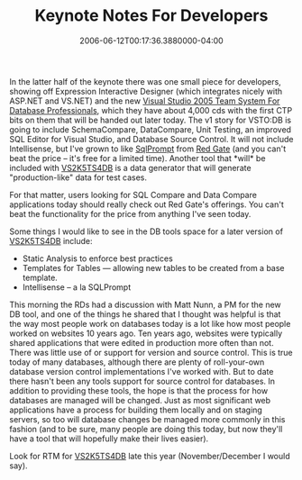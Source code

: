 ﻿---
title: Keynote Notes For Developers
date: "2006-06-12T00:17:36.3880000-04:00"
description: In the latter half of the keynote there was one small piece for
featuredImage: /img/default-post-image.jpg
---

In the latter half of the keynote there was one small piece for developers, showing off Expression Interactive Designer (which integrates nicely with ASP.NET and VS.NET) and the new [Visual Studio 2005 Team System For Database Professionals](http://msdn.microsoft.com/vstudio/teamsystem/products/dbpro), which they have about 4,000 cds with the first CTP bits on them that will be handed out later today. The v1 story for VSTO:DB is going to include SchemaCompare, DataCompare, Unit Testing, an improved SQL Editor for Visual Studio, and Database Source Control. It will not include Intellisense, but I've grown to like [SqlPrompt](http://red-gate.com/products/SQL_Prompt/index.htm) from [Red Gate](http://red-gate.com/) (and you can't beat the price – it's free for a limited time). Another tool that \*will\* be included with [VS2K5TS4DB](http://msdn.microsoft.com/vstudio/teamsystem/products/dbpro) is a data generator that will generate "production-like" data for test cases.

For that matter, users looking for SQL Compare and Data Compare applications today should really check out Red Gate's offerings. You can't beat the functionality for the price from anything I've seen today.

Some things I would like to see in the DB tools space for a later version of [VS2K5TS4DB](http://msdn.microsoft.com/vstudio/teamsystem/products/dbpro) include:

* Static Analysis to enforce best practices
* Templates for Tables — allowing new tables to be created from a base template.
* Intellisense – a la SQLPrompt

This morning the RDs had a discussion with Matt Nunn, a PM for the new DB tool, and one of the things he shared that I thought was helpful is that the way most people work on databases today is a lot like how most people worked on websites 10 years ago. Ten years ago, websites were typically shared applications that were edited in production more often than not. There was little use of or support for version and source control. This is true today of many databases, although there are plenty of roll-your-own database version control implementations I've worked with. But to date there hasn't been any tools support for source control for databases. In addition to providing these tools, the hope is that the process for how databases are managed will be changed. Just as most significant web applications have a process for building them locally and on staging servers, so too will database changes be managed more commonly in this fashion (and to be sure, many people are doing this today, but now they'll have a tool that will hopefully make their lives easier).

Look for RTM for [VS2K5TS4DB](http://msdn.microsoft.com/vstudio/teamsystem/products/dbpro) late this year (November/December I would say).

